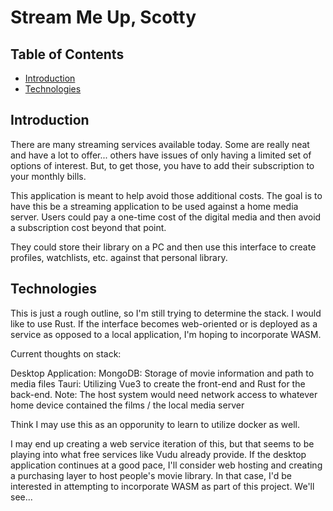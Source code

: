 # Stream Me Up, Scotty

## Table of Contents
* [Introduction](#Introduction)
* [Technologies](#Technologies)

## Introduction
There are many streaming services available today. Some are really neat and have a lot to offer... others have issues of only having a limited set of options of interest.
But, to get those, you have to add their subscription to your monthly bills. 

This application is meant to help avoid those additional costs. The goal is to have this be a streaming application to be used against a home media server.
Users could pay a one-time cost of the digital media and then avoid a subscription cost beyond that point.

They could store their library on a PC and then use this interface to create profiles, watchlists, etc. against that personal library.

## Technologies
This is just a rough outline, so I'm still trying to determine the stack. I would like to use Rust. If the interface becomes web-oriented or is deployed as a service
as opposed to a local application, I'm hoping to incorporate WASM.

Current thoughts on stack:

Desktop Application:
MongoDB: Storage of movie information and path to media files
Tauri: Utilizing Vue3 to create the front-end and Rust for the back-end.
Note: The host system would need network access to whatever home device contained the films / the local media server

Think I may use this as an opporunity to learn to utilize docker as well.

I may end up creating a web service iteration of this, but that seems to be playing into what free services like Vudu already provide.
If the desktop application continues at a good pace, I'll consider web hosting and creating a purchasing layer to host people's movie library.
In that case, I'd be interested in attempting to incorporate WASM as part of this project.
We'll see...


